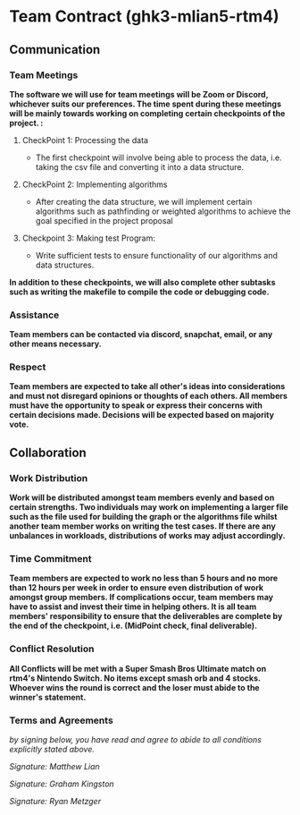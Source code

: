 # Team Contract (ghk3-mlian5-rtm4)

## Communication

### Team Meetings

**The software we will use for team meetings will be Zoom or Discord, whichever suits our preferences. The time spent during these meetings will be mainly towards working on completing certain checkpoints of the project. :**

1. CheckPoint 1: Processing the data
    - The first checkpoint will involve being able to process the data, i.e. taking the csv file and converting it into a data structure. 

2. CheckPoint 2: Implementing algorithms
    - After creating the data structure, we will implement certain algorithms such as pathfinding or weighted algorithms to achieve the goal specified in the project proposal

3. Checkpoint 3: Making test Program:
    - Write sufficient tests to ensure functionality of our algorithms and data structures.

**In addition to these checkpoints, we will also complete other subtasks such as writing the makefile to compile the code or debugging code.**

### Assistance 

**Team members can be contacted via discord, snapchat, email, or any other means necessary.**

### Respect 

**Team members are expected to take all other's ideas into considerations and must not disregard opinions or thoughts of each others. All members must have the opportunity to speak or express their concerns with certain decisions made. Decisions will be expected based on majority vote.**

## Collaboration

### Work Distribution

**Work will be distributed amongst team members evenly and based on certain strengths. Two individuals may work on implementing a larger file such as the file used for building the graph or the algorithms file whilst another team member works on writing the test cases. If there are any unbalances in workloads, distributions of works may adjust accordingly.** 

### Time Commitment

**Team members are expected to work no less than 5 hours and no more than 12 hours per week in order to ensure even distribution of work amongst group members. If complications occur, team members may have to assist and invest their time in helping others. It is all team members' responsibility to ensure that the deliverables are complete by the end of the checkpoint, i.e. (MidPoint check, final deliverable).**

### Conflict Resolution

**All Conflicts will be met with a Super Smash Bros Ultimate match on rtm4's Nintendo Switch. No items except smash orb and 4 stocks. Whoever wins the round is correct and the loser must abide to the winner's statement.**

### Terms and Agreements

*by signing below, you have read and agree to abide to all conditions explicitly stated above.*

*Signature: Matthew Lian* 

*Signature: Graham Kingston*

*Signature: Ryan Metzger*
